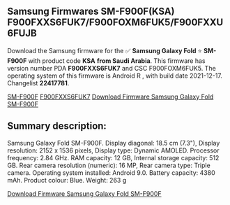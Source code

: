 <h2>Samsung Firmwares SM-F900F(KSA) F900FXXS6FUK7/F900FOXM6FUK5/F900FXXU6FUJB</h2>
Download the Samsung firmware for the ✅ <strong>Samsung Galaxy Fold </strong> ⭐ <strong>SM-F900F</strong> with product code <strong>KSA</strong> <strong> from Saudi Arabia</strong>. This firmware has version number PDA <strong>F900FXXS6FUK7</strong> and CSC F900FOXM6FUK5. The operating system of this firmware is Android R , with build date 2021-12-17. Changelist <strong>22417781</strong>.


[SM-F900F](https://samfirm.shop/samsung/model/SM-F900F)
[F900FXXS6FUK7](https://samfirm.shop/samsung/pda/F900FXXS6FUK7)
[Download Firmware Samsung Galaxy Fold SM-F900F](https://samfirm.shop/samsung/firmware/483559)
<h2>Summary description:</h2>
<p>Samsung Galaxy Fold SM-F900F. Display diagonal: 18.5 cm (7.3"), Display resolution: 2152 x 1536 pixels, Display type: Dynamic AMOLED. Processor frequency: 2.84 GHz. RAM capacity: 12 GB, Internal storage capacity: 512 GB. Rear camera resolution (numeric): 16 MP, Rear camera type: Triple camera. Operating system installed: Android 9.0. Battery capacity: 4380 mAh. Product colour: Blue. Weight: 263 g</p>


[Download Firmware Samsung Galaxy Fold SM-F900F](https://samfirm.shop/samsung/firmware/483559)
